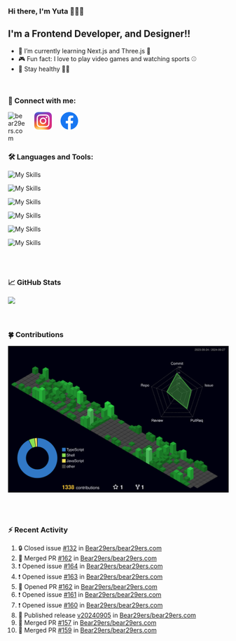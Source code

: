 ### Hi there, I'm Yuta 🤟🏻🐻

## I'm a Frontend Developer, and Designer!!

- 🌱 I’m currently learning Next.js and Three.js 🤣
- 🎮 Fun fact: I love to play video games and watching sports ⚾️
- 🏃 Stay healthy 🏋🏻

<br />

### :wave: Connect with me:

[<img align="left" alt="bear29ers.com" width="40px" src="https://user-images.githubusercontent.com/39920490/156489586-f125813b-e344-46d6-9306-f5786684b976.jpg" style="margin-right: 20px;" />](https://bear29ers.com)
[<img align="left" alt="Yuta Okuma | Instagram" width="40px" src="https://github.com/github/explore/blob/main/topics/instagram/instagram.png?raw=true" style="margin-right: 20px;" />](https://www.instagram.com/bear29ers/)
[<img align="left" alt="Yuta Okuma | Facebook" width="40px" src="https://github.com/github/explore/blob/main/topics/facebook/facebook.png?raw=true" style="margin-right: 20px;" />](https://www.facebook.com/bear29ers/)

<!-- [<img align="left" alt="Yuta Okuma | Wantedly" width="40px" src="https://user-images.githubusercontent.com/39920490/156489528-fdc520d6-10f1-43b6-8bf8-fadf8dcf1a90.jpg" style="margin-right: 20px;" />](https://www.wantedly.com/id/yuta_okuma_b) -->

<br />
<br />
<br />
<br />

### :hammer_and_wrench: Languages and Tools:

![My Skills](https://skillicons.dev/icons?i=html,css,sass,bootstrap,tailwind,js,ts,jquery,threejs,react)

![My Skills](https://skillicons.dev/icons?i=styledcomponents,emotion,materialui,nextjs,vercel,vue,nuxt,pinia,nodejs,express)

![My Skills](https://skillicons.dev/icons?i=webpack,vite,jest,vitest,babel,regex,npm,pnpm,php,laravel)

![My Skills](https://skillicons.dev/icons?i=mysql,sqlite,docker,git,github,githubactions,aws,firebase,vim,neovim)

![My Skills](https://skillicons.dev/icons?i=linux,bash,lua,markdown,svg,webstorm,vscode,atom,figma,xd)

![My Skills](https://skillicons.dev/icons?i=ps,ai,pr,ae,postman,sentry,codepen,stackoverflow,discord,apple)

<br />
<br />

### :chart_with_upwards_trend: GitHub Stats

<div style="display: flex;">
    <a href="https://github.com/Bear29ers">
        <img height="220px;" src="https://github-readme-stats-bear29ers.vercel.app/api?username=Bear29ers&show_icons=true&theme=bear">
    </a>
</div>

<br />
<br />

### :four_leaf_clover: Contributions

![](./profile-3d-contrib/profile-night-green.svg)

<br />
<br />

### :zap: Recent Activity

<!--START_SECTION:activity-->

1. 🔒 Closed issue [#132](https://github.com/Bear29ers/bear29ers.com/issues/132) in [Bear29ers/bear29ers.com](https://github.com/Bear29ers/bear29ers.com)
2. 🎉 Merged PR [#162](https://github.com/Bear29ers/bear29ers.com/pull/162) in [Bear29ers/bear29ers.com](https://github.com/Bear29ers/bear29ers.com)
3. ❗ Opened issue [#164](https://github.com/Bear29ers/bear29ers.com/issues/164) in [Bear29ers/bear29ers.com](https://github.com/Bear29ers/bear29ers.com)
4. ❗ Opened issue [#163](https://github.com/Bear29ers/bear29ers.com/issues/163) in [Bear29ers/bear29ers.com](https://github.com/Bear29ers/bear29ers.com)
5. 💪 Opened PR [#162](https://github.com/Bear29ers/bear29ers.com/pull/162) in [Bear29ers/bear29ers.com](https://github.com/Bear29ers/bear29ers.com)
6. ❗ Opened issue [#161](https://github.com/Bear29ers/bear29ers.com/issues/161) in [Bear29ers/bear29ers.com](https://github.com/Bear29ers/bear29ers.com)
7. ❗ Opened issue [#160](https://github.com/Bear29ers/bear29ers.com/issues/160) in [Bear29ers/bear29ers.com](https://github.com/Bear29ers/bear29ers.com)
8. 🚀 Published release [v20240905](https://github.com/Bear29ers/bear29ers.com/releases/tag/v20240905) in [Bear29ers/bear29ers.com](https://github.com/Bear29ers/bear29ers.com)
9. 🎉 Merged PR [#157](https://github.com/Bear29ers/bear29ers.com/pull/157) in [Bear29ers/bear29ers.com](https://github.com/Bear29ers/bear29ers.com)
10. 🎉 Merged PR [#159](https://github.com/Bear29ers/bear29ers.com/pull/159) in [Bear29ers/bear29ers.com](https://github.com/Bear29ers/bear29ers.com)

<!--END_SECTION:activity-->
